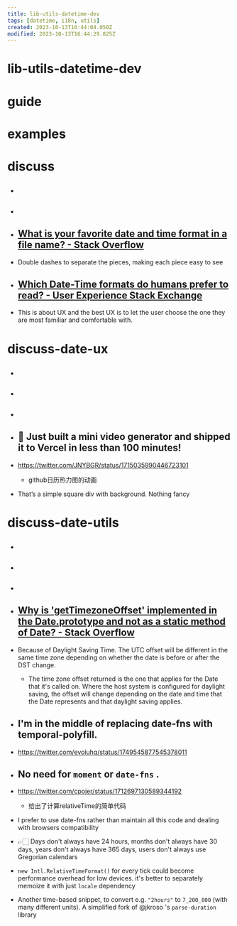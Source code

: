 ```yaml
---
title: lib-utils-datetime-dev
tags: [datetime, i18n, utils]
created: 2023-10-13T16:44:04.050Z
modified: 2023-10-13T16:44:29.825Z
---
```


# lib-utils-datetime-dev

# guide

# examples

# discuss

- ## 

- ## 

- ## [What is your favorite date and time format in a file name? - Stack Overflow](https://stackoverflow.com/questions/1248747/what-is-your-favorite-date-and-time-format-in-a-file-name)
- Double dashes to separate the pieces, making each piece easy to see

- ## [Which Date-Time formats do humans prefer to read? - User Experience Stack Exchange](https://ux.stackexchange.com/questions/56646/which-date-time-formats-do-humans-prefer-to-read)
- This is about UX and the best UX is to let the user choose the one they are most familiar and comfortable with.

# discuss-date-ux
- ## 

- ## 

- ## 

- ## 🌰 Just built a mini video generator and shipped it to Vercel in less than 100 minutes!
- https://twitter.com/JNYBGR/status/1715035990446723101
  - github日历热力图的动画
- That’s a simple square div with background. Nothing fancy

# discuss-date-utils
- ## 

- ## 

- ## 

- ## [Why is 'getTimezoneOffset' implemented in the Date.prototype and not as a static method of Date? - Stack Overflow](https://stackoverflow.com/questions/50141269/why-is-gettimezoneoffset-implemented-in-the-date-prototype-and-not-as-a-static)
- Because of Daylight Saving Time. The UTC offset will be different in the same time zone depending on whether the date is before or after the DST change.
  - The time zone offset returned is the one that applies for the Date that it's called on. Where the host system is configured for daylight saving, the offset will change depending on the date and time that the Date represents and that daylight saving applies.

- ## I'm in the middle of replacing date-fns with temporal-polyfill.
- https://twitter.com/evoluhq/status/1749545877545378011

- ## No need for `moment` or `date-fns` .
- https://twitter.com/cpojer/status/1712697130589344192
  - 给出了计算relativeTime的简单代码
- I prefer to use date-fns rather than maintain all this code and dealing with browsers compatibility
- 👉🏻 Days don't always have 24 hours, months don't always have 30 days, years don't always have 365 days, users don't always use Gregorian calendars
- `new Intl.RelativeTimeFormat()` for every tick could become performance overhead for low devices. it's better to separately memoize it with just `locale` dependency
- Another time-based snippet, to convert e.g. `"2hours"` to `7_200_000` (with many different units). A simplified fork of @jkroso 's `parse-duration` library
